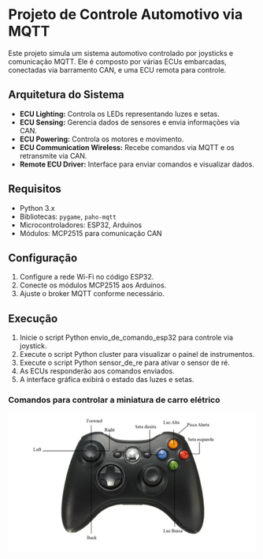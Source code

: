 # Projeto de Controle Automotivo via MQTT

Este projeto simula um sistema automotivo controlado por joysticks e comunicação MQTT. Ele é composto por várias ECUs embarcadas, conectadas via barramento CAN, e uma ECU remota para controle.

## Arquitetura do Sistema

- **ECU Lighting:** Controla os LEDs representando luzes e setas.
- **ECU Sensing:** Gerencia dados de sensores e envia informações via CAN.
- **ECU Powering:** Controla os motores e movimento.
- **ECU Communication Wireless:** Recebe comandos via MQTT e os retransmite via CAN.
- **Remote ECU Driver:** Interface para enviar comandos e visualizar dados.

## Requisitos

- Python 3.x
- Bibliotecas: `pygame`, `paho-mqtt`
- Microcontroladores: ESP32, Arduinos
- Módulos: MCP2515 para comunicação CAN

## Configuração

1. Configure a rede Wi-Fi no código ESP32.
2. Conecte os módulos MCP2515 aos Arduinos.
3. Ajuste o broker MQTT conforme necessário.

## Execução

1. Inicie o script Python envio_de_comando_esp32 para controle via joystick.
2. Execute o script Python cluster para visualizar o painel de instrumentos.
3. Execute o script Python sensor_de_re para ativar o sensor de ré.
4. As ECUs responderão aos comandos enviados.
5. A interface gráfica exibirá o estado das luzes e setas.

### Comandos para controlar a miniatura de carro elétrico
![Comando para controlar a miniatura de carro elétrico](https://raw.githubusercontent.com/RianLinhares/Codigos_miniatura_de_carro_eletrico/refs/heads/main/comando_carrinho.png)

